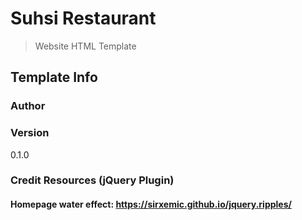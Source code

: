 # Suhsi Restaurant
> Website HTML Template


## Template Info

### Author


### Version

0.1.0

### Credit Resources (jQuery Plugin)

#### Homepage water effect: https://sirxemic.github.io/jquery.ripples/
> <script src="./resources/js/jquery.ripples-v6-3-min.js"></script>
